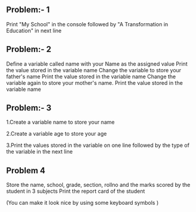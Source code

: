 ## Problem:- 1  
Print "My School" in the console followed by "A Transformation in Education" in next line
## Problem:- 2 
Define a variable called name with your Name as the assigned value
Print the value stored in the variable name
Change the variable to store your father's name
Print the value stored in the variable name
Change the variable again to store your mother's name.
Print the value stored in the variable name
## Problem:- 3 
1.Create a variable name to store your name

2.Create a variable age to store your age

3.Print the values stored in the variable on one line followed by the type of the variable in the next line


## Problem 4
Store the name, school, grade, section, rollno and the marks scored by the student in 3 subjects
Print the report card of the student 

(You can make it look nice by using some keyboard symbols )
